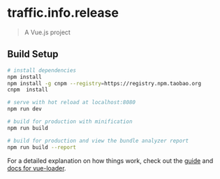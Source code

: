 # traffic.info.release

> A Vue.js project

## Build Setup

``` bash
# install dependencies
npm install
npm install -g cnpm --registry=https://registry.npm.taobao.org
cnpm  install

# serve with hot reload at localhost:8080
npm run dev

# build for production with minification
npm run build

# build for production and view the bundle analyzer report
npm run build --report
```

For a detailed explanation on how things work, check out the [guide](http://vuejs-templates.github.io/webpack/) and [docs for vue-loader](http://vuejs.github.io/vue-loader).
